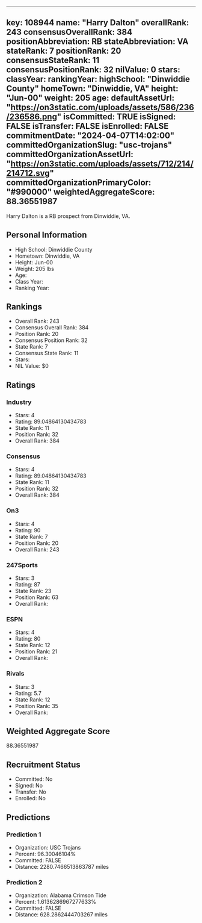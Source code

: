 ---
  key: 108944
  name: "Harry Dalton"
  overallRank: 243
  consensusOverallRank: 384
  positionAbbreviation: RB
  stateAbbreviation: VA
  stateRank: 7
  positionRank: 20
  consensusStateRank: 11
  consensusPositionRank: 32
  nilValue: 0
  stars: 
  classYear: 
  rankingYear: 
  highSchool: "Dinwiddie County"
  homeTown: "Dinwiddie, VA"
  height: "Jun-00"
  weight: 205
  age: 
  defaultAssetUrl: "https://on3static.com/uploads/assets/586/236/236586.png"
  isCommitted: TRUE
  isSigned: FALSE
  isTransfer: FALSE
  isEnrolled: FALSE
  commitmentDate: "2024-04-07T14:02:00"
  committedOrganizationSlug: "usc-trojans"
  committedOrganizationAssetUrl: "https://on3static.com/uploads/assets/712/214/214712.svg"
  committedOrganizationPrimaryColor: "#990000"
  weightedAggregateScore: 88.36551987
  ---
  
  Harry Dalton is a RB prospect from Dinwiddie, VA.
  
  ## Personal Information
  - High School: Dinwiddie County
  - Hometown: Dinwiddie, VA
  - Height: Jun-00
  - Weight: 205 lbs
  - Age: 
  - Class Year: 
  - Ranking Year: 
  
  ## Rankings
  - Overall Rank: 243
  - Consensus Overall Rank: 384
  - Position Rank: 20
  - Consensus Position Rank: 32
  - State Rank: 7
  - Consensus State Rank: 11
  - Stars: 
  - NIL Value: $0
  
  ## Ratings
  
  ### Industry
  - Stars: 4
  - Rating: 89.04864130434783
  - State Rank: 11
  - Position Rank: 32
  - Overall Rank: 384
  
  ### Consensus
  - Stars: 4
  - Rating: 89.04864130434783
  - State Rank: 11
  - Position Rank: 32
  - Overall Rank: 384
  
  ### On3
  - Stars: 4
  - Rating: 90
  - State Rank: 7
  - Position Rank: 20
  - Overall Rank: 243
  
  ### 247Sports
  - Stars: 3
  - Rating: 87
  - State Rank: 23
  - Position Rank: 63
  - Overall Rank: 
  
  ### ESPN
  - Stars: 4
  - Rating: 80
  - State Rank: 12
  - Position Rank: 21
  - Overall Rank: 
  
  ### Rivals
  - Stars: 3
  - Rating: 5.7
  - State Rank: 12
  - Position Rank: 35
  - Overall Rank: 
  
  ## Weighted Aggregate Score
  88.36551987
  
  ## Recruitment Status
  - Committed: No
  - Signed: No
  - Transfer: No
  - Enrolled: No
  
  
  
  ## Predictions
  
  ### Prediction 1
  - Organization: USC Trojans
  - Percent: 96.30046104%
  - Committed: FALSE
  - Distance: 2280.7466513863787 miles
  
  ### Prediction 2
  - Organization: Alabama Crimson Tide
  - Percent: 1.6136286967277633%
  - Committed: FALSE
  - Distance: 628.2862444703267 miles
  